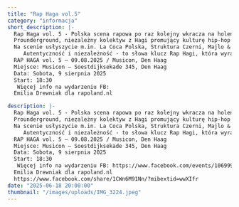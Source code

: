 ```yaml
---
title: "Rap Haga vol.5"
category: "informacja"
short_description: |-
  Rap Haga vol. 5 - Polska scena rapowa po raz kolejny wkracza na holenderskie ulice.
  Prounderground, niezależny kolektyw z Hagi promujący kulturę hip-hop i polski rap na emigracji, po kilku intensywnych edycjach wraca z piątą odsłoną Rap Hagi - tym razem w nowym miejscu, z większym rozmachem i jeszcze mocniejszym składem. Musicon to pierwszy lokal z prawdziwą sceną i nagłośnieniem, ale klimat pozostaje 100% underground - bez filtrów i bez fałszu.
  Na scenie usłyszycie m.in. La Coca Polska, Struktura Czerni, Majlo & Notorius B.R.T. i wielu innych. Nie zabraknie też oczywiście organizatorów imprezy, Martin Polski & Rafix Prounder, którzy już nie raz pokazali, że równie dobrze organizują imprezy, co tworzą dobry rap. Hostować będzie DonPabloVibes.
     Autentyczność i niezależność - to słowa klucz Rap Hagi, która wyrasta z prawdziwej pasji do rapu. Unikalna atmosfera, streetowe klimaty gwarantują odmienną energię niż na komercyjnych festiwalach. Rap Haga to najlepsze miejsce dla młodych artystów by pokazać się światu. To przestrzeń, gdzie każdy może zaprezentować swój styl, historię i swoje brzmienie -  ze względu na to, czy dopiero zaczyna, czy już ma coś na koncie.
  RAP HAGA vol. 5 – 09.08.2025 / Musicon, Den Haag
  Miejsce: Musicon – Soestdijksekade 345, Den Haag
  Data: Sobota, 9 sierpnia 2025
  Start: 18:30
   Więcej info na wydarzeniu FB:
  Emilia Drewniak dla rapoland.nl

description: |-
  Rap Haga vol. 5 - Polska scena rapowa po raz kolejny wkracza na holenderskie ulice.
  Prounderground, niezależny kolektyw z Hagi promujący kulturę hip-hop i polski rap na emigracji, po kilku intensywnych edycjach wraca z piątą odsłoną Rap Hagi - tym razem w nowym miejscu, z większym rozmachem i jeszcze mocniejszym składem. Musicon to pierwszy lokal z prawdziwą sceną i nagłośnieniem, ale klimat pozostaje 100% underground - bez filtrów i bez fałszu.
  Na scenie usłyszycie m.in. La Coca Polska, Struktura Czerni, Majlo & Notorius B.R.T. i wielu innych. Nie zabraknie też oczywiście organizatorów imprezy, Martin Polski & Rafix Prounder, którzy już nie raz pokazali, że równie dobrze organizują imprezy, co tworzą dobry rap. Hostować będzie DonPabloVibes.
     Autentyczność i niezależność - to słowa klucz Rap Hagi, która wyrasta z prawdziwej pasji do rapu. Unikalna atmosfera, streetowe klimaty gwarantują odmienną energię niż na komercyjnych festiwalach. Rap Haga to najlepsze miejsce dla młodych artystów by pokazać się światu. To przestrzeń, gdzie każdy może zaprezentować swój styl, historię i swoje brzmienie -  ze względu na to, czy dopiero zaczyna, czy już ma coś na koncie.
  RAP HAGA vol. 5 – 09.08.2025 / Musicon, Den Haag
  Miejsce: Musicon – Soestdijksekade 345, Den Haag
  Data: Sobota, 9 sierpnia 2025
  Start: 18:30
   Więcej info na wydarzeniu FB: https://www.facebook.com/events/1069991354939760?active_tab=about
  Emilia Drewniak dla rapoland.nl
  https://www.facebook.com/share/1CWn6M91Nn/?mibextid=wwXIfr
date: "2025-06-18 20:00:00"
thumbnail: "/images/uploads/IMG_3224.jpeg"
---
```

